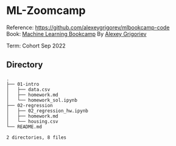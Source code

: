 # ML-Zoomcamp

Reference:  https://github.com/alexeygrigorev/mlbookcamp-code <br>
Book: [Machine Learning Bookcamp](https://learning.oreilly.com/library/view/machine-learning-bookcamp/9781617296819/) By [Alexey Grigoriev](https://github.com/alexeygrigorev)

Term: Cohort Sep 2022

## Directory

```plaintext
.
├── 01-intro
│   ├── data.csv
│   ├── homework.md
│   └── homework_sol.ipynb
├── 02-regression
│   ├── 02_regression_hw.ipynb
│   ├── homework.md
│   └── housing.csv
└── README.md

2 directories, 8 files
```